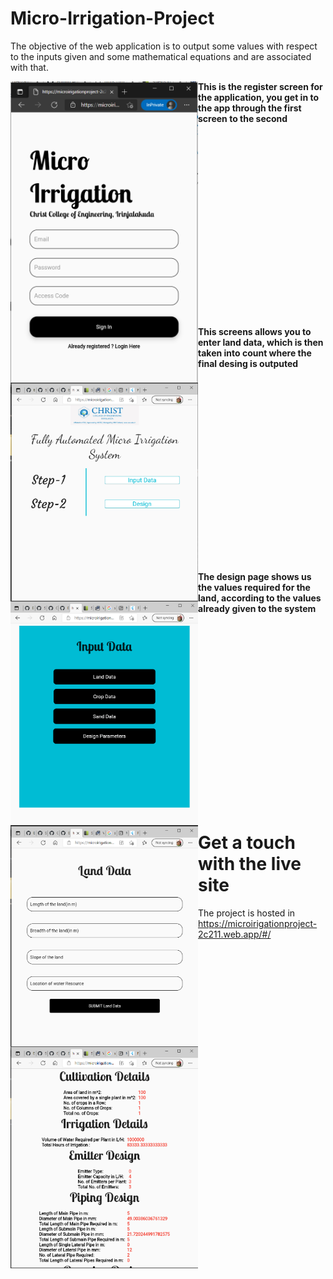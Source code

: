 # Micro-Irrigation-Project

The objective of the web application is to output some values with respect to the inputs given and some mathematical equations and are associated with that.


<img align="left" src="https://github.com/adi-code22/Micro-Irrigation-Project/blob/main/microirrigation/files/register.PNG?raw=true" width="300"/>

<img align="left" src="https://github.com/adi-code22/Micro-Irrigation-Project/blob/main/microirrigation/files/home.PNG?raw=true" width="300"/>

**This is the register screen for the application, you get in to the app through the first screen to the second**

<p>&nbsp;</p>
<p>&nbsp;</p>
<p>&nbsp;</p>
<p>&nbsp;</p>
<p>&nbsp;</p>
<p>&nbsp;</p>
<p>&nbsp;</p>
<p>&nbsp;</p>
<p>&nbsp;</p>
<p>&nbsp;</p>

<img align="left" src="https://github.com/adi-code22/Micro-Irrigation-Project/blob/main/microirrigation/files/inputdata.PNG?raw=true" width="300"/>

<img align="left" src="https://github.com/adi-code22/Micro-Irrigation-Project/blob/main/microirrigation/files/inputlanmddata.PNG?raw=true" width="300"/>

**This screens allows you to enter land data, which is then taken into count where the final desing is outputed**

<p>&nbsp;</p>
<p>&nbsp;</p>
<p>&nbsp;</p>
<p>&nbsp;</p>
<p>&nbsp;</p>
<p>&nbsp;</p>
<p>&nbsp;</p>
<p>&nbsp;</p>
<p>&nbsp;</p>
<p>&nbsp;</p>

<img align="left" src="https://github.com/adi-code22/Micro-Irrigation-Project/blob/main/microirrigation/files/design.PNG?raw=true" width="300"/>


**The design page shows us the values required for the land, according to the values already given to the system**

<p>&nbsp;</p>
<p>&nbsp;</p>
<p>&nbsp;</p>
<p>&nbsp;</p>
<p>&nbsp;</p>
<p>&nbsp;</p>
<p>&nbsp;</p>
<p>&nbsp;</p>
<p>&nbsp;</p>
<p>&nbsp;</p>

# Get a touch with the live site
The project is hosted in https://microirigationproject-2c211.web.app/#/

